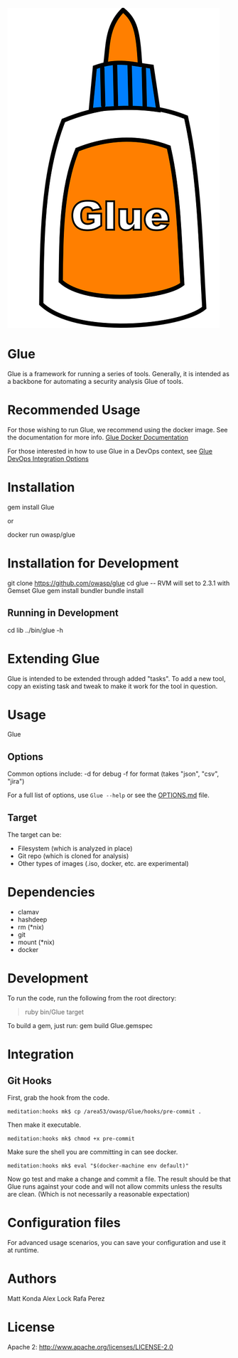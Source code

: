 ![Glue Logo](./glue.png)

# Glue

Glue is a framework for running a series of tools.  Generally, it is intended as a backbone
for automating a security analysis Glue of tools.

# Recommended Usage

For those wishing to run Glue, we recommend using the docker image.
See the documentation for more info.  [Glue Docker Documentation](./DOCKER.md)

For those interested in how to use Glue in a DevOps context, see
[Glue DevOps Integration Options](./DEVOPS.md)

# Installation

gem install Glue

or

docker run owasp/glue

# Installation for Development

git clone https://github.com/owasp/glue
cd glue                     -- RVM will set to 2.3.1 with Gemset Glue
gem install bundler
bundle install

## Running in Development

cd lib
../bin/glue -h

# Extending Glue

Glue is intended to be extended through added "tasks".  To add a new tool,
copy an existing task and tweak to make it work for the tool in question.

# Usage

Glue <options> <target>

## Options

Common options include:
-d for debug
-f for format (takes "json", "csv", "jira")

For a full list of options, use `Glue --help` or see the [OPTIONS.md](./OPTIONS.md) file.

## Target

The target can be:
* Filesystem (which is analyzed in place)
* Git repo (which is cloned for analysis)
* Other types of images (.iso, docker, etc. are experimental)


# Dependencies

* clamav
* hashdeep
* rm (*nix)
* git
* mount (*nix)
* docker

# Development

To run the code, run the following from the root directory:
>ruby bin/Glue <options> target

To build a gem, just run:
gem build Glue.gemspec


# Integration

## Git Hooks

First, grab the hook from the code.
```
meditation:hooks mk$ cp /area53/owasp/Glue/hooks/pre-commit .
```

Then make it executable.
```
meditation:hooks mk$ chmod +x pre-commit
```

Make sure the shell you are committing in can see docker.
```
meditation:hooks mk$ eval "$(docker-machine env default)"
```

Now go test and make a change and commit a file.
The result should be that Glue runs against your
code and will not allow commits unless the results
are clean. (Which is not necessarily a reasonable
expectation)


# Configuration files

For advanced usage scenarios, you can save your configuration and use it at runtime.

# Authors

Matt Konda
Alex Lock
Rafa Perez

# License

Apache 2:  http://www.apache.org/licenses/LICENSE-2.0
